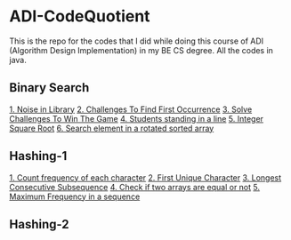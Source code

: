 # ADI-CodeQuotient
This is the repo for the codes that I did while doing this course of ADI (Algorithm Design Implementation) in my BE CS degree. All the codes in java.

## Binary Search
[1. Noise in Library](https://github.com/YuvrajxChopra/ADI-CodeQuotient/blob/main/Binary%20Search/totalNoise.java)
[2. Challenges To Find First Occurrence](https://github.com/YuvrajxChopra/ADI-CodeQuotient/blob/main/Binary%20Search/soveChallenges.java)
[3. Solve Challenges To Win The Game](https://github.com/YuvrajxChopra/ADI-CodeQuotient/blob/main/Binary%20Search/solveChallenges2.java)
[4. Students standing in a line]()
[5. Integer Square Root](https://github.com/YuvrajxChopra/ADI-CodeQuotient/blob/main/Binary%20Search/sqrt.java)
[6. Search element in a rotated sorted array](https://github.com/YuvrajxChopra/ADI-CodeQuotient/blob/main/Binary%20Search/searchRotatedSortedArray.java)

## Hashing-1
[1. Count frequency of each character]()
[2. First Unique Character]()
[3. Longest Consecutive Subsequence]()
[4. Check if two arrays are equal or not]()
[5. Maximum Frequency in a sequence]()

## Hashing-2
[]()
[]()
[]()
[]()
